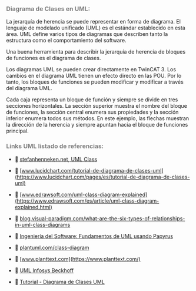 ### <span style="color:grey"> Diagrama de Clases en UML:</span>
La jerarquía de herencia se puede representar en forma de diagrama. El lenguaje de modelado unificado (UML) es el estándar establecido en esta área. UML define varios tipos de diagramas que describen tanto la estructura como el comportamiento del software.

Una buena herramienta para describir la jerarquía de herencia de bloques de funciones es el diagrama de clases.

Los diagramas UML se pueden crear directamente en TwinCAT 3. Los cambios en el diagrama UML tienen un efecto directo en las POU. Por lo tanto, los bloques de funciones se pueden modificar y modificar a través del diagrama UML.

Cada caja representa un bloque de función y siempre se divide en tres secciones horizontales. La sección superior muestra el nombre del bloque de funciones, la sección central enumera sus propiedades y la sección inferior enumera todos sus métodos. En este ejemplo, las flechas muestran la dirección de la herencia y siempre apuntan hacia el bloque de funciones principal.
### <span style="color:grey">Links UML listado de referencias:</span>

- 🔗 [stefanhenneken.net, UML Class](https://stefanhenneken.net/2017/04/23/iec-61131-3-methods-properties-and-inheritance/)
- 🔗 [www.lucidchart.com/tutorial-de-diagrama-de-clases-uml](https://www.lucidchart.com/pages/es/tutorial-de-diagrama-de-clases-uml)

- 🔗 [www.edrawsoft.com/uml-class-diagram-explained](https://www.edrawsoft.com/es/article/uml-class-diagram-explained.html)

- 🔗 [blog.visual-paradigm.com/what-are-the-six-types-of-relationships-in-uml-class-diagrams](https://blog.visual-paradigm.com/es/what-are-the-six-types-of-relationships-in-uml-class-diagrams/)

- 🔗 [Ingeniería del Software: Fundamentos de UML usando Papyrus](https://www.udemy.com/course/ingenieria-del-software-fundamentos-de-uml-usando-papyrus/learn/lecture/30833780?start=11#overview)

- 🔗 [plantuml.com/class-diagram](https://plantuml.com/es/class-diagram)

- 🔗 [www.planttext.com](https://www.planttext.com/)

- 🔗 [UML Infosys Beckhoff](https://infosys.beckhoff.com/english.php?content=../content/1033/tf1910_tc3_uml/1510519307.html&id=)

- 🔗 [Tutorial - Diagrama de Clases UML](https://www.youtube.com/watch?v=Z0yLerU0g-Q)